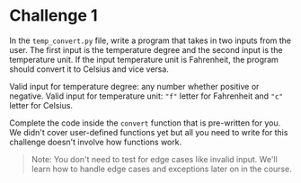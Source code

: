 # Challenge 1

In the `temp_convert.py` file, write a program that takes in two inputs from the user. The first input is the temperature degree and the second input is the temperature unit. If the input temperature unit is Fahrenheit, the program should convert it to Celsius and vice versa.

Valid input for temperature degree: any number whether positive or negative.
Valid input for temperature unit: `"f"` letter for Fahrenheit and `"c"` letter for Celsius.

Complete the code inside the `convert` function that is pre-written for you. We didn't cover user-defined functions yet but all you need to write for this challenge doesn't involve how functions work.

> Note: You don't need to test for edge cases like invalid input. We'll learn how to handle edge cases and exceptions later on in the course.






